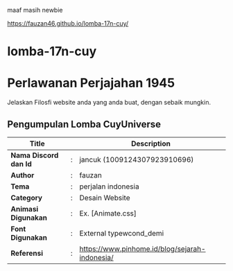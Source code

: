 maaf masih newbie

https://fauzan46.github.io/lomba-17n-cuy/

# lomba-17n-cuy
# Perlawanan Perjajahan 1945

Jelaskan Filosfi website anda yang anda buat, dengan sebaik mungkin.

## Pengumpulan Lomba CuyUniverse 

| Title        |   | Description                    |   
|--------------|---|--------------------------------|
| **Nama Discord dan Id** | : | jancuk (1009124307923910696)     |
| **Author**       | : | fauzan |
| **Tema**       | : | perjalan indonesia |
| **Category**    | : | Desain Website                 |
| **Animasi Digunakan** | : | Ex. [Animate.css] |
| **Font Digunakan** | : | External typewcond_demi |
| **Referensi** | : | https://www.pinhome.id/blog/sejarah-indonesia/|
